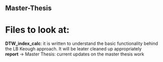 ## Master-Thesis
# Files to look at:
  **DTW_index_calc**: it is written to understand the basic functionality behind the LB Keough approach. It will be leater cleaned up appropriately  
  **report** -> Master Thesis: current updates on the master thesis work
